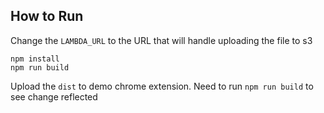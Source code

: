 ## How to Run

Change the `LAMBDA_URL` to the URL that will handle uploading the file to s3
```
npm install
npm run build
```

Upload the `dist` to demo chrome extension. Need to run `npm run build` to see change reflected